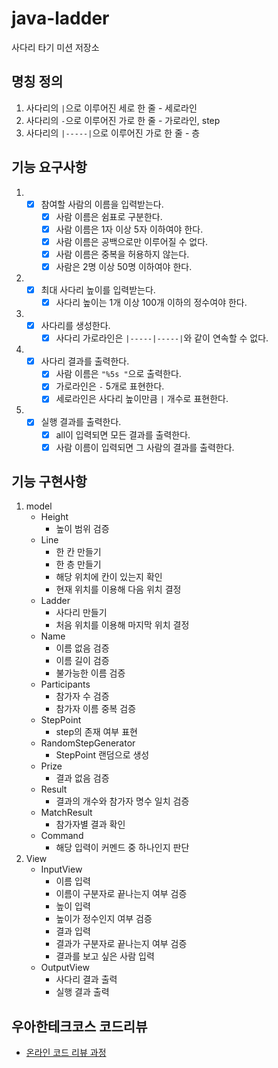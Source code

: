 # java-ladder

사다리 타기 미션 저장소

## 명칭 정의
1. 사다리의 `|`으로 이루어진 세로 한 줄 - 세로라인
2. 사다리의 `-`으로 이루어진 가로 한 줄 - 가로라인, step
3. 사다리의 `|-----|`으로 이루어진 가로 한 줄 - 층

## 기능 요구사항
1. - [x] 참여할 사람의 이름을 입력받는다.
      - [x] 사람 이름은 쉼표로 구분한다.
      - [x] 사람 이름은 1자 이상 5자 이하여야 한다.
      - [x] 사람 이름은 공백으로만 이루어질 수 없다.
      - [x] 사람 이름은 중복을 허용하지 않는다.
      - [x] 사람은 2명 이상 50명 이하여야 한다.
2. - [x] 최대 사다리 높이를 입력받는다.
      - [x] 사다리 높이는 1개 이상 100개 이하의 정수여야 한다.
3. - [x] 사다리를 생성한다.
      - [x] 사다리 가로라인은 `|-----|-----|`와 같이 연속할 수 없다.
4. - [x] 사다리 결과를 출력한다.
      - [x] 사람 이름은 `"%5s "`으로 출력한다.
      - [x] 가로라인은 `-` 5개로 표현한다.
      - [x] 세로라인은 사다리 높이만큼 `|` 개수로 표현한다.
5. - [x] 실행 결과를 출력한다.
      - [x] all이 입력되면 모든 결과를 출력한다.
      - [x] 사람 이름이 입력되면 그 사람의 결과를 출력한다.
   
## 기능 구현사항
1. model
    - Height
      - 높이 범위 검증
    - Line
      - 한 칸 만들기
      - 한 층 만들기
      - 해당 위치에 칸이 있는지 확인
      - 현재 위치를 이용해 다음 위치 결정
    - Ladder
      - 사다리 만들기
      - 처음 위치를 이용해 마지막 위치 결정
    - Name
      - 이름 없음 검증
      - 이름 길이 검증
      - 불가능한 이름 검증
    - Participants
      - 참가자 수 검증
      - 참가자 이름 중복 검증
    - StepPoint
      - step의 존재 여부 표현
    - RandomStepGenerator
      - StepPoint 랜덤으로 생성
    - Prize
      - 결과 없음 검증
    - Result
      - 결과의 개수와 참가자 명수 일치 검증
    - MatchResult
      - 참가자별 결과 확인
    - Command
      - 해당 입력이 커멘드 중 하나인지 판단
2. View
    - InputView
      - 이름 입력
      - 이름이 구분자로 끝나는지 여부 검증
      - 높이 입력
      - 높이가 정수인지 여부 검증
      - 결과 입력
      - 결과가 구분자로 끝나는지 여부 검증
      - 결과를 보고 싶은 사람 입력
    - OutputView
      - 사다리 결과 출력
      - 실행 결과 출력

## 우아한테크코스 코드리뷰

- [온라인 코드 리뷰 과정](https://github.com/woowacourse/woowacourse-docs/blob/master/maincourse/README.md)

